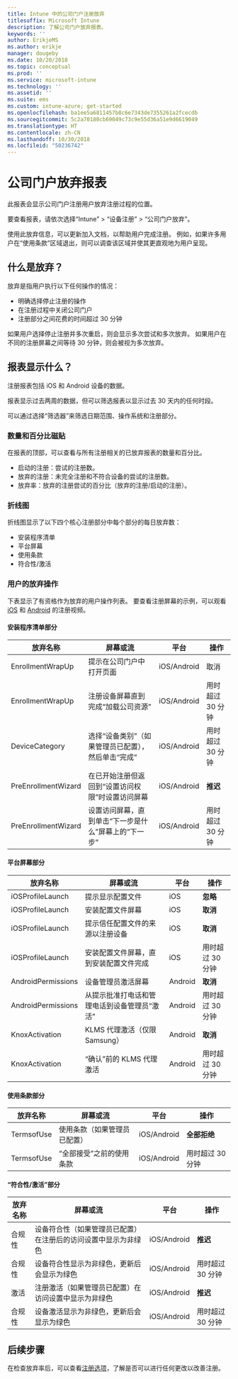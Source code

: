 ```yaml
---
title: Intune 中的公司门户注册放弃
titlesuffix: Microsoft Intune
description: 了解公司门户放弃报表。
keywords: ''
author: ErikjeMS
ms.author: erikje
manager: dougeby
ms.date: 10/20/2018
ms.topic: conceptual
ms.prod: ''
ms.service: microsoft-intune
ms.technology: ''
ms.assetid: ''
ms.suite: ems
ms.custom: intune-azure; get-started
ms.openlocfilehash: ba1ee5a6811457b8c6e7343de7355261a2fcecdb
ms.sourcegitcommit: 5c2a70180cb69049c73c9e55d36a51e9d6619049
ms.translationtype: HT
ms.contentlocale: zh-CN
ms.lasthandoff: 10/30/2018
ms.locfileid: "50236742"
---
```

# <a name="company-portal-abandonment-report"></a>公司门户放弃报表

此报表会显示公司门户注册用户放弃注册过程的位置。

要查看报表，请依次选择“Intune” > “设备注册” > “公司门户放弃”。

使用此放弃信息，可以更新加入文档，以帮助用户完成注册。 例如，如果许多用户在“使用条款”区域退出，则可以调查该区域并使其更直观地为用户呈现。

## <a name="what-is-abandonment"></a>什么是放弃？

放弃是指用户执行以下任何操作的情况：

-   明确选择停止注册的操作
-   在注册过程中关闭公司门户
-   注册部分之间花费的时间超过 30 分钟

如果用户选择停止注册并多次重启，则会显示多次尝试和多次放弃。 如果用户在不同的注册屏幕之间等待 30 分钟，则会被视为多次放弃。

## <a name="what-does-the-report-show"></a>报表显示什么？

注册报表包括 iOS 和 Android 设备的数据。

报表显示过去两周的数据，但可以筛选报表以显示过去 30 天内的任何时段。

可以通过选择“筛选器”来筛选日期范围、操作系统和注册部分。

### <a name="number-and-percentage-tiles"></a>数量和百分比磁贴

在报表的顶部，可以查看与所有注册相关的已放弃报表的数量和百分比。

-   启动的注册：尝试的注册数。
-   放弃的注册：未完全注册和不符合设备的尝试的注册数。
-   放弃率：放弃的注册尝试的百分比（放弃的注册/启动的注册）。

### <a name="line-graph"></a>折线图

折线图显示了以下四个核心注册部分中每个部分的每日放弃数：

-   安装程序清单
-   平台屏幕
-   使用条款
-   符合性/激活

### <a name="user-abandonment-actions"></a>用户的放弃操作

下表显示了有资格作为放弃的用户操作列表。 要查看注册屏幕的示例，可以观看 [iOS](https://channel9.msdn.com/Series/IntuneEnrollment/iOS-Enrollment) 和 [Android](https://channel9.msdn.com/Series/IntuneEnrollment/Android-Enrollment) 的注册视频。 


#### <a name="setup-checklist-section"></a>安装程序清单部分

| 放弃名称 | 屏幕或流 | 平台 | 操作 |
| ---- |---- |---- |---- |
| EnrollmentWrapUp | 提示在公司门户中打开页面 | iOS/Android | 取消 |
| EnrollmentWrapUp | 注册设备屏幕直到完成“加载公司资源” | iOS/Android | 用时超过 30 分钟 |
| DeviceCategory | 选择“设备类别”（如果管理员已配置），然后单击“完成” | iOS/Android | 用时超过 30 分钟 |
| PreEnrollmentWizard | 在已开始注册但返回到“设置访问权限”时设置访问屏幕 | iOS/Android| **推迟** |
| PreEnrollmentWizard | 设置访问屏幕，直到单击“下一步是什么”屏幕上的“下一步” | iOS/Android | 用时超过 30 分钟 |

#### <a name="platform-screens-section"></a>平台屏幕部分

| 放弃名称 | 屏幕或流 | 平台 | 操作 |
| ---- |---- |---- |---- |
| iOSProfileLaunch | 提示显示配置文件 | iOS | **忽略** |
| iOSProfileLaunch | 安装配置文件屏幕 | iOS | **取消** |
| iOSProfileLaunch | 提示信任配置文件的来源以注册设备 | iOS | **取消** |
| iOSProfileLaunch | 安装配置文件屏幕，直到安装配置文件完成 | iOS | 用时超过 30 分钟 |
| AndroidPermissions | 设备管理员激活屏幕 | Android | **取消** |
| AndroidPermissions | 从提示批准打电话和管理电话到设备管理员“激活” | Android | 用时超过 30 分钟 |
| KnoxActivation | KLMS 代理激活（仅限 Samsung） | Android| **取消** |
| KnoxActivation | “确认”前的 KLMS 代理激活 | Android | 用时超过 30 分钟|

#### <a name="terms-of-use-section"></a>使用条款部分

| 放弃名称 | 屏幕或流 | 平台 | 操作 |
| ---- |---- |---- |---- |
| TermsofUse | 使用条款（如果管理员已配置） | iOS/Android | **全部拒绝** |
| TermsofUse | “全部接受”之前的使用条款 | iOS/Android | 用时超过 30 分钟 |

#### <a name="complianceactivation-section"></a>“符合性/激活”部分

| 放弃名称 | 屏幕或流 | 平台 | 操作 |
| ---- |---- |---- |---- |
| 合规性 | 设备符合性（如果管理员已配置）在注册后的访问设置中显示为非绿色| iOS/Android | **推迟** |
| 合规性 | 设备符合性显示为非绿色，更新后会显示为绿色 | iOS/Android | 用时超过 30 分钟 |
| 激活 | 注册激活（如果管理员已配置）在访问设置中显示为非绿色 | iOS/Android | **推迟** |
| 合规性 | 设备激活显示为非绿色，更新后会显示为绿色 | iOS/Android | 用时超过 30 分钟 |

## <a name="next-steps"></a>后续步骤

在检查放弃率后，可以查看[注册选项](enrollment-options.md)，了解是否可以进行任何更改以改善注册。